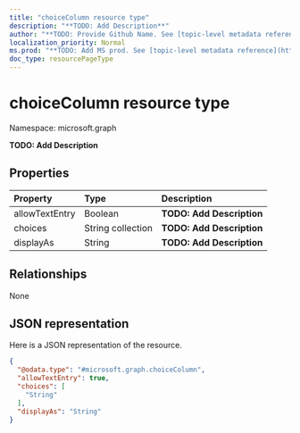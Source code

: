 ```yaml
---
title: "choiceColumn resource type"
description: "**TODO: Add Description**"
author: "**TODO: Provide Github Name. See [topic-level metadata reference](https://msgo.azurewebsites.net/add/document/guidelines/metadata.html#topic-level-metadata)**"
localization_priority: Normal
ms.prod: "**TODO: Add MS prod. See [topic-level metadata reference](https://msgo.azurewebsites.net/add/document/guidelines/metadata.html#topic-level-metadata)**"
doc_type: resourcePageType
---
```


# choiceColumn resource type


Namespace: microsoft.graph

**TODO: Add Description**

## Properties
|Property|Type|Description|
|:---|:---|:---|
|allowTextEntry|Boolean|**TODO: Add Description**|
|choices|String collection|**TODO: Add Description**|
|displayAs|String|**TODO: Add Description**|

## Relationships
None

## JSON representation
Here is a JSON representation of the resource.
<!-- {
  "blockType": "resource",
  "@odata.type": "microsoft.graph.choiceColumn"
}
-->
``` json
{
  "@odata.type": "#microsoft.graph.choiceColumn",
  "allowTextEntry": true,
  "choices": [
    "String"
  ],
  "displayAs": "String"
}
```

